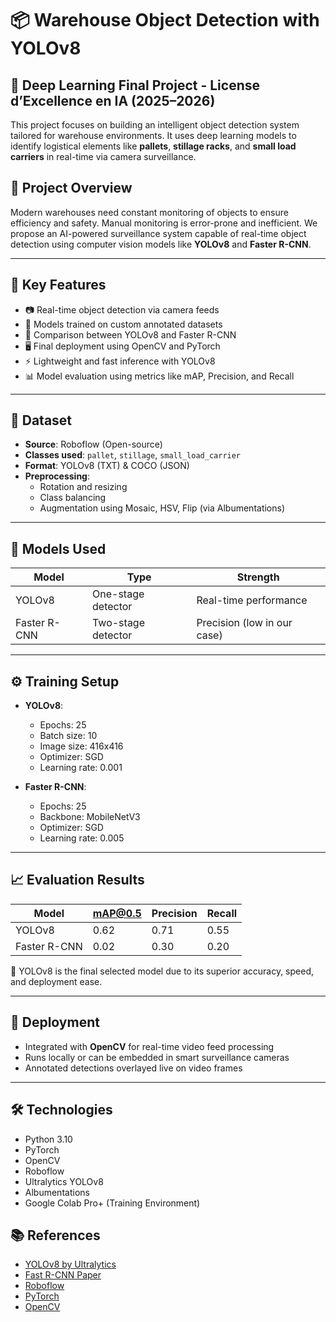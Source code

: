 # 📦 Warehouse Object Detection with YOLOv8

## 🧠 Deep Learning Final Project - License d’Excellence en IA (2025–2026)

This project focuses on building an intelligent object detection system tailored for warehouse environments. It uses deep learning models to identify logistical elements like **pallets**, **stillage racks**, and **small load carriers** in real-time via camera surveillance.

## 🧰 Project Overview

Modern warehouses need constant monitoring of objects to ensure efficiency and safety. Manual monitoring is error-prone and inefficient. We propose an AI-powered surveillance system capable of real-time object detection using computer vision models like **YOLOv8** and **Faster R-CNN**.

---

## 🚀 Key Features

- 📷 Real-time object detection via camera feeds
- 🎯 Models trained on custom annotated datasets
- 🧪 Comparison between YOLOv8 and Faster R-CNN
- 🖥️ Final deployment using OpenCV and PyTorch
- ⚡ Lightweight and fast inference with YOLOv8
- 📊 Model evaluation using metrics like mAP, Precision, and Recall

---

## 📂 Dataset

- **Source**: Roboflow (Open-source)
- **Classes used**: `pallet`, `stillage`, `small_load_carrier`
- **Format**: YOLOv8 (TXT) & COCO (JSON)
- **Preprocessing**:
  - Rotation and resizing
  - Class balancing
  - Augmentation using Mosaic, HSV, Flip (via Albumentations)

---

## 🧠 Models Used

| Model       | Type                  | Strength                      |
|-------------|-----------------------|-------------------------------|
| YOLOv8      | One-stage detector     | Real-time performance         |
| Faster R-CNN| Two-stage detector     | Precision (low in our case)   |

---

## ⚙️ Training Setup

- **YOLOv8**:
  - Epochs: 25
  - Batch size: 10
  - Image size: 416x416
  - Optimizer: SGD
  - Learning rate: 0.001

- **Faster R-CNN**:
  - Epochs: 25
  - Backbone: MobileNetV3
  - Optimizer: SGD
  - Learning rate: 0.005

---

## 📈 Evaluation Results

| Model       | mAP@0.5 | Precision | Recall |
|-------------|---------|-----------|--------|
| YOLOv8      | 0.62    | 0.71      | 0.55   |
| Faster R-CNN| 0.02    | 0.30      | 0.20   |

📌 YOLOv8 is the final selected model due to its superior accuracy, speed, and deployment ease.

---

## 🔧 Deployment

- Integrated with **OpenCV** for real-time video feed processing
- Runs locally or can be embedded in smart surveillance cameras
- Annotated detections overlayed live on video frames

---

## 🛠️ Technologies

- Python 3.10
- PyTorch
- OpenCV
- Roboflow
- Ultralytics YOLOv8
- Albumentations
- Google Colab Pro+ (Training Environment)


## 📚 References

- [YOLOv8 by Ultralytics](https://github.com/ultralytics/ultralytics)
- [Fast R-CNN Paper](https://arxiv.org/abs/1504.08083)
- [Roboflow](https://roboflow.com)
- [PyTorch](https://pytorch.org)
- [OpenCV](https://opencv.org)
